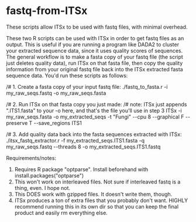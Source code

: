 # fastq-from-ITSx
These scripts allow ITSx to be used with fastq files, with minimal overhead.

These two R scripts can be used with ITSx in order to get fastq files as an output. This is useful if you are running a program like DADA2 to cluster your extracted sequence data, since it uses quality scores of sequences. The general workflow is to make a fasta copy of your fastq file (the script just deletes quality data), run ITSx on that fasta file, then copy the quality information from your original fastq file back into the ITSx extracted fasta sequence data. You'd run these scripts as follows:

/# 1. Create a fasta copy of your input fastq file:
./fastq_to_fasta.r -i my_raw_seqs.fastq -o my_raw_seqs.fasta

/# 2. Run ITSx on that fasta copy you just made:
/# note: ITSx just appends ".ITS1.fasta" to your -o here, and that's the file you'll use in step 3
ITSx -i my_raw_seqs.fasta -o my_extracted_seqs -t "Fungi" --cpu 8 --graphical F --preserve T --save_regions ITS1

/# 3. Add quality data back into the fasta sequences extracted with ITSx:
./itsx_fastq_extractor.r -f my_extracted_seqs.ITS1.fasta -q my_raw_seqs.fastq --threads 8 -o my_extracted_seqs.ITS1.fastq

Requirements/notes:
1. Requires R package "optparse". Install beforehand with 
    install.packages("optparse")
2. This won't work on interleaved files. Not sure if interleaved fastq is a thing, even. I hope not.
3. This DOES work with gzipped files. It doesn't write them, though. 
4. ITSx produces a ton of extra files that you probably don't want. HIGHLY recommend running this in its own dir so that you can keep the final product and easily rm everything else.
